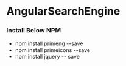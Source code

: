 # AngularSearchEngine

### Install Below NPM
- npm install primeng --save
- npm install primeicons --save
- npm install jquery -- save